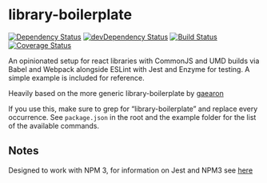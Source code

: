 library-boilerplate
=========================

[![Dependency Status](https://david-dm.org/timreynolds/react-library-boilerplate.svg)](https://david-dm.org/timreynolds/react-library-boilerplate)
[![devDependency Status](https://david-dm.org/timreynolds/react-library-boilerplate/dev-status.svg)](https://david-dm.org/timreynolds/react-library-boilerplate#info=devDependencies)
[![Build Status](https://travis-ci.org/timReynolds/react-library-boilerplate.svg?branch=master)](https://travis-ci.org/timReynolds/react-library-boilerplate)
[![Coverage Status](https://coveralls.io/repos/github/timReynolds/react-library-boilerplate/badge.svg?branch=master)](https://coveralls.io/github/timReynolds/react-library-boilerplate?branch=master)

An opinionated setup for react libraries with CommonJS and UMD builds via Babel
and Webpack alongside ESLint with Jest and Enzyme for testing. A simple example
is included for reference.

Heavily based on the more generic library-boilerplate by [gaearon](https://github.com/gaearon)

If you use this, make sure to grep for “library-boilerplate” and replace every occurrence.
See `package.json` in the root and the example folder for the list of the available commands.

## Notes
Designed to work with NPM 3, for information on Jest and NPM3 see [here](https://github.com/facebook/jest/issues/554)
